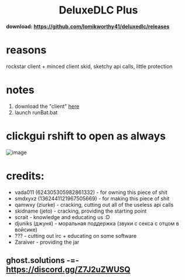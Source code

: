 <h1 align="center">DeluxeDLC Plus</h1>


**download: https://github.com/lomikworthy41/deluxedlc/releases** <br/>

# reasons
rockstar client + minced client skid, sketchy api calls, little protection


# notes

1. download the "client" [here]([.](https://github.com/lomikworthy41/deluxedlc/releases))
2. launch runBat.bat

# clickgui rshift to open as always

![image](https://github.com/qamwxy/deluxedlc/blob/main/clickgui.png?raw=true)


# credits:
- vada011 (624305305982861332) - for owning this piece of shit
- smdxyxz (1362441121967505669) - for making this piece of shit
- qamwxy (ziurke) - cracking, cutting out all of the useless api calls
- skidname (jeto) - cracking, providing the starting point
- scrait - knowledge and educating us :D
- djuniks (джуня) - моральная поддержка (звуки с секса с отцом в войсике)
- ??? - cutting out irc + educating on some software
- Zaraiver - providing the jar

## ghost.solutions -=- https://discord.gg/Z7J2uZWUSQ

